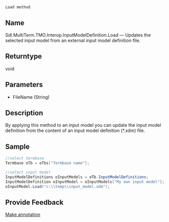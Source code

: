 

# 
    Load method



## Name

Sdl.MultiTerm.TMO.Interop.InputModelDefinition.Load —          Updates the selected input model from an external input model definition file.



## Returntype

void



## Parameters

* FileName (String)




## Description



By applying this method to an input model you can update the input model definition from the content of an input model definition (\*.xdm) file.



## Sample


```cs
//select termbase
Termbase oTb = oTbs["Termbase name"];

//select input model
InputModelDefinitions oInputModels = oTb.InputModelDefinitions;
InputModelDefinition oInputModel = oInputModels["My own input model"];
oInputModel.Load("c:\\temp\\input_model.xdm");
```



## Provide Feedback

[Make annotation](mailto:sdk-feedback@sdl.com&amp;subject=Reference%20for%20Sdl.MultiTerm.TMO.Interop.InputModelDefinition.Load)

